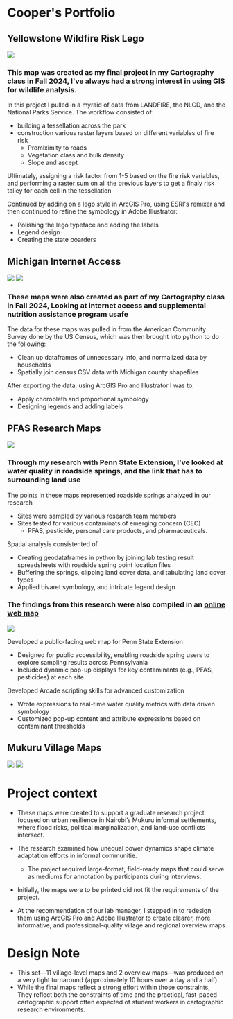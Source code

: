 # Cooper's Portfolio

## Yellowstone Wildfire Risk Lego 
![](/Images/CooperPriceWorkSample2.png)

### This map was created as my final project in my Cartography class in Fall 2024, I've always had a strong interest in using GIS for wildlife analysis. 

In this project I pulled in a myraid of data from LANDFIRE, the NLCD, and the National Parks Service. The workflow consisted of: 

- building a tessellation across the park
- construction various raster layers based on different variables of fire risk
    - Promiximity to roads
    - Vegetation class and bulk density
    - Slope and ascept

Ultimately, assigning a risk factor from 1-5 based on the fire risk variables, and performing a raster sum on all the previous layers to get a finaly risk talley for each cell in the tessellation 

Continued by adding on a lego style in ArcGIS Pro, using ESRI's remixer and then continued to refine the symbology in Adobe Illustrator:
- Polishing the lego typeface and adding the labels
- Legend design
- Creating the state boarders

## Michigan Internet Access 
![](/Images/CooperPriceWorkSample3.png)
![](/Images/CooperPriceWorkSample4.png)

### These maps were also created as part of my Cartography class in Fall 2024, Looking at internet access and supplemental nutrition assistance program usafe

The data for these maps was pulled in from the American Community Survey done by the US Census, which was then brought into python to do the following:

- Clean up dataframes of unnecessary info, and normalized data by households
- Spatially join census CSV data with Michigan county shapefiles

After exporting the data, using ArcGIS Pro and Illustrator I was to:

- Apply choropleth and proportional symbology
- Designing legends and adding labels 

## PFAS Research Maps
![](/Images/DualMap4.2.png)

### Through my research with Penn State Extension, I've looked at water quality in roadside springs, and the link that has to surrounding land use

The points in these maps represented roadside springs analyzed in our research

- Sites were sampled by various research team members
- Sites tested for various contaminats of emerging concern (CEC)
    - PFAS, pesticide, personal care products, and pharmaceuticals. 

Spatial analysis consistented of
- Creating geodataframes in python by joining lab testing result spreadsheets with roadside spring point location files
- Buffering the springs, clipping land cover data, and tabulating land cover types
- Applied bivaret symbology, and intricate legend design 

### The findings from this research were also compiled in an [online web map](https://extension.psu.edu/roadside-springs-map)
![](/Images/WebMap.png)

Developed a public-facing web map for Penn State Extension 
- Designed for public accessibility, enabling roadside spring users to explore sampling results across Pennsylvania
- Included dynamic pop-up displays for key contaminants (e.g., PFAS, pesticides) at each site

Developed Arcade scripting skills for advanced customization
- Wrote expressions to real-time water quality metrics with data driven symbology
- Customized pop-up content and attribute expressions based on contaminant thresholds

## Mukuru Village Maps
![](/Images/OverviewFINAL.jpg)
![](/Images/IndividualVillages.jpg)

# Project context

- These maps were created to support a graduate research project focused on urban resilience in Nairobi’s Mukuru informal settlements, where flood risks, political marginalization, and land-use conflicts intersect.
- The research examined how unequal power dynamics shape climate adaptation efforts in informal communitie.
    - The project required large-format, field-ready maps that could serve as mediums for annotation by participants during interviews.

- Initially, the maps were to be printed did not fit the requirements of the project.
- At the recommendation of our lab manager, I stepped in to redesign them using ArcGIS Pro and Adobe Illustrator to create clearer, more informative, and professional-quality village and regional overview maps

# Design Note

- This set—11 village-level maps and 2 overview maps—was produced on a very tight turnaround (approximately 10 hours over a day and a half).
- While the final maps reflect a strong effort within those constraints, They reflect both the constraints of time and the practical, fast-paced cartographic support often expected of student workers in cartographic research environments.










